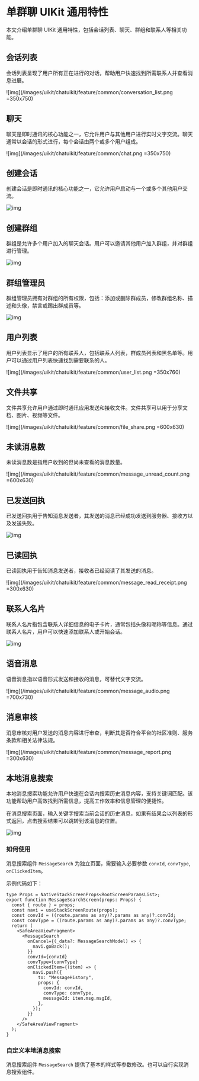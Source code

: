 # 单群聊 UIKit 通用特性

本文介绍单群聊 UIKit 通用特性，包括会话列表、聊天、群组和联系人等相关功能。

<Toc />

## 会话列表

会话列表呈现了用户所有正在进行的对话，帮助用户快速找到所需联系人并查看消息进展。

![img](/images/uikit/chatuikit/feature/common/conversation_list.png =350x750)

## 聊天	

聊天是即时通讯的核心功能之一，它允许用户与其他用户进行实时文字交流。聊天通常以会话的形式进行，每个会话由两个或多个用户组成。

![img](/images/uikit/chatuikit/feature/common/chat.png  =350x750)

## 创建会话

创建会话是即时通讯的核心功能之一，它允许用户启动与一个或多个其他用户交流。

![img](/images/uikit/chatuikit/feature/common/conversation_create.png)

## 创建群组	

群组是允许多个用户加入的聊天会话。用户可以邀请其他用户加入群组，并对群组进行管理。

![img](/images/uikit/chatuikit/feature/common/group_create.png)

## 群组管理员	

群组管理员拥有对群组的所有权限，包括：添加或删除群成员，修改群组名称、描述和头像，禁言或踢出群成员等。

![img](/images/uikit/chatuikit/feature/common/group_admin.png) 

## 用户列表	

用户列表显示了用户的所有联系人，包括联系人列表，群成员列表和黑名单等。用户可以通过用户列表快速找到需要联系的人。

![img](/images/uikit/chatuikit/feature/common/user_list.png =350x760) 

## 文件共享	

文件共享允许用户通过即时通讯应用发送和接收文件。文件共享可以用于分享文档、图片、视频等文件。

![img](/images/uikit/chatuikit/feature/common/file_share.png =600x630) 

## 未读消息数	

未读消息数是指用户收到的但尚未查看的消息数量。

![img](/images/uikit/chatuikit/feature/common/message_unread_count.png =600x630) 

## 已发送回执	

已发送回执用于告知消息发送者，其发送的消息已经成功发送到服务器、接收方以及发送失败。

![img](/images/uikit/chatuikit/feature/common/message_delivery_receipt.png) 

## 已读回执

已读回执用于告知消息发送者，接收者已经阅读了其发送的消息。

![img](/images/uikit/chatuikit/feature/common/message_read_receipt.png =300x630) 

## 联系人名片	

联系人名片指包含联系人详细信息的电子卡片，通常包括头像和昵称等信息。通过联系人名片，用户可以快速添加联系人或开始会话。

![img](/images/uikit/chatuikit/feature/common/contact_namecard.png) 

## 语音消息

语音消息指以语音形式发送和接收的消息，可替代文字交流。

![img](/images/uikit/chatuikit/feature/common/message_audio.png =700x730) 

## 消息审核

消息审核对用户发送的消息内容进行审查，判断其是否符合平台的社区准则、服务条款和相关法律法规。

![img](/images/uikit/chatuikit/feature/common/message_report.png =300x630) 

## 本地消息搜索

本地消息搜索功能允许用户快速在会话内搜索历史消息内容，支持关键词匹配。该功能帮助用户高效找到所需信息，提高工作效率和信息管理的便捷性。

在消息搜索页面，输入关键字搜索当前会话的历史消息，如果有结果会以列表的形式返回，点击搜索结果可以跳转到该消息的位置。

![img](/images/uikit/chatuikit/feature/common/message_search.png) 

### 如何使用

消息搜索组件 `MessageSearch` 为独立页面，需要输入必要参数 `convId`, `convType`, `onClickedItem`。

示例代码如下：

```tsx
type Props = NativeStackScreenProps<RootScreenParamsList>;
export function MessageSearchScreen(props: Props) {
  const { route } = props;
  const navi = useStackScreenRoute(props);
  const convId = ((route.params as any)?.params as any)?.convId;
  const convType = ((route.params as any)?.params as any)?.convType;
  return (
    <SafeAreaViewFragment>
      <MessageSearch
        onCancel={(_data?: MessageSearchModel) => {
          navi.goBack();
        }}
        convId={convId}
        convType={convType}
        onClickedItem={(item) => {
          navi.push({
            to: "MessageHistory",
            props: {
              convId: convId,
              convType: convType,
              messageId: item.msg.msgId,
            },
          });
        }}
      />
    </SafeAreaViewFragment>
  );
}
```

### 自定义本地消息搜索

消息搜索组件 `MessageSearch` 提供了基本的样式等参数修改。也可以自行实现消息搜索组件。
